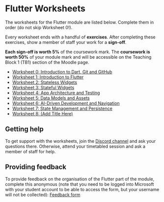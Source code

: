 # Flutter Worksheets

The worksheets for the Flutter module are listed below. Complete them in order (do not skip Worksheet 0!).

Every worksheet ends with a handful of **exercises**. After completing these exercises, show a member of staff your work for a **sign-off**.

**Each sign-off is worth 5%** of the coursework mark. The **coursework is worth 50%** of your module mark and will be accessible on the Teaching Block 1 (TB1) section of the Moodle page.

* [Worksheet 0: Introduction to Dart, Git and GitHub](./worksheet-0.md)
* [Worksheet 1: Introduction to Flutter](./worksheet-1.md)
* [Worksheet 2: Stateless Widgets](./worksheet-2.md)
* [Worksheet 3: Stateful Widgets](./worksheet-3.md)
* [Worksheet 4: App Architecture and Testing](./worksheet-4.md)
* [Worksheet 5: Data Models and Assets](./worksheet-5.md)
* [Worksheet 6: AI-Driven Development and Navigation](./worksheet-6.md)
* [Worksheet 7: State Management and Persistence](./worksheet-7.md)
* [Worksheet 8: (Add Title Here)](./worksheet-8.md)

## **Getting help**

To get support with the worksheets, join the [Discord channel](https://portdotacdotuk-my.sharepoint.com/:b:/g/personal/mani_ghahremani_port_ac_uk/EbX583gvURRAhqsnhYqmbSEBwIFw6tXRyz_Br1GxIyE8dg) and ask your questions there. Otherwise, attend your timetabled session and ask a member of staff for help.

## **Providing feedback**

To provide feedback on the organisation of the Flutter part of the module, complete this anonymous (note that you need to be logged into Microsoft with your student account to be able to access the form, but your username will not be collected): [Feedback form](https://forms.office.com/e/88jd4UGAui)